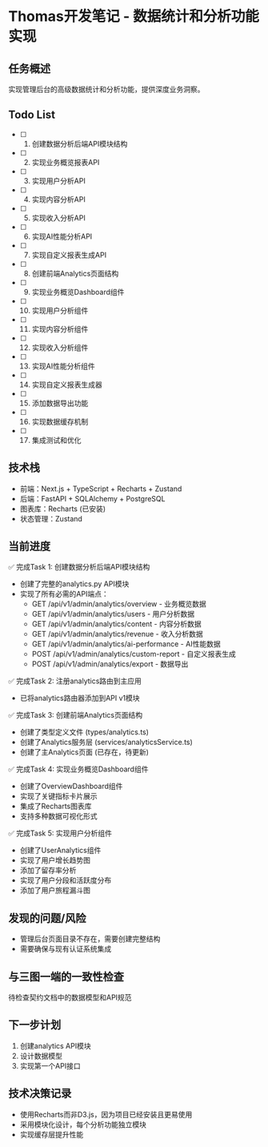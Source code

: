 # Thomas开发笔记 - 数据统计和分析功能实现

## 任务概述
实现管理后台的高级数据统计和分析功能，提供深度业务洞察。

## Todo List
- [ ] 1. 创建数据分析后端API模块结构
- [ ] 2. 实现业务概览报表API
- [ ] 3. 实现用户分析API
- [ ] 4. 实现内容分析API
- [ ] 5. 实现收入分析API
- [ ] 6. 实现AI性能分析API
- [ ] 7. 实现自定义报表生成API
- [ ] 8. 创建前端Analytics页面结构
- [ ] 9. 实现业务概览Dashboard组件
- [ ] 10. 实现用户分析组件
- [ ] 11. 实现内容分析组件
- [ ] 12. 实现收入分析组件
- [ ] 13. 实现AI性能分析组件
- [ ] 14. 实现自定义报表生成器
- [ ] 15. 添加数据导出功能
- [ ] 16. 实现数据缓存机制
- [ ] 17. 集成测试和优化

## 技术栈
- 前端：Next.js + TypeScript + Recharts + Zustand
- 后端：FastAPI + SQLAlchemy + PostgreSQL
- 图表库：Recharts (已安装)
- 状态管理：Zustand

## 当前进度
✅ 完成Task 1: 创建数据分析后端API模块结构
- 创建了完整的analytics.py API模块
- 实现了所有必需的API端点：
  - GET /api/v1/admin/analytics/overview - 业务概览数据
  - GET /api/v1/admin/analytics/users - 用户分析数据
  - GET /api/v1/admin/analytics/content - 内容分析数据
  - GET /api/v1/admin/analytics/revenue - 收入分析数据
  - GET /api/v1/admin/analytics/ai-performance - AI性能数据
  - POST /api/v1/admin/analytics/custom-report - 自定义报表生成
  - POST /api/v1/admin/analytics/export - 数据导出

✅ 完成Task 2: 注册analytics路由到主应用
- 已将analytics路由器添加到API v1模块

✅ 完成Task 3: 创建前端Analytics页面结构
- 创建了类型定义文件 (types/analytics.ts)
- 创建了Analytics服务层 (services/analyticsService.ts)
- 创建了主Analytics页面 (已存在，待更新)

✅ 完成Task 4: 实现业务概览Dashboard组件
- 创建了OverviewDashboard组件
- 实现了关键指标卡片展示
- 集成了Recharts图表库
- 支持多种数据可视化形式

✅ 完成Task 5: 实现用户分析组件
- 创建了UserAnalytics组件
- 实现了用户增长趋势图
- 添加了留存率分析
- 实现了用户分段和活跃度分布
- 添加了用户旅程漏斗图

## 发现的问题/风险
- 管理后台页面目录不存在，需要创建完整结构
- 需要确保与现有认证系统集成

## 与三图一端的一致性检查
待检查契约文档中的数据模型和API规范

## 下一步计划
1. 创建analytics API模块
2. 设计数据模型
3. 实现第一个API接口

## 技术决策记录
- 使用Recharts而非D3.js，因为项目已经安装且更易使用
- 采用模块化设计，每个分析功能独立模块
- 实现缓存层提升性能